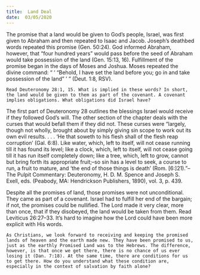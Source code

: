 ```yaml
---
title:  Land Deal 
date:  03/05/2020
---
```


The promise that a land would be given to God’s people, Israel, was first given to Abraham and then repeated to Isaac and Jacob. Joseph’s deathbed words repeated this promise (Gen. 50:24). God informed Abraham, however, that “four hundred years” would pass before the seed of Abraham would take possession of the land (Gen. 15:13, 16). Fulfillment of the promise began in the days of Moses and Joshua. Moses repeated the divine command: “ ‘ “Behold, I have set the land before you; go in and take possession of the land” ’ ” (Deut. 1:8, RSV).

`Read Deuteronomy 28:1, 15. What is implied in these words? In short, the land would be given to them as part of the covenant. A covenant implies obligations. What obligations did Israel have?`

The first part of Deuteronomy 28 outlines the blessings Israel would receive if they followed God’s will. The other section of the chapter deals with the curses that would befall them if they did not. These curses were “largely, though not wholly, brought about by simply giving sin scope to work out its own evil results. . . . ‘He that soweth to his flesh shall of the flesh reap corruption’ (Gal. 6:8). Like water, which, left to itself, will not cease running till it has found its level; like a clock, which, left to itself, will not cease going till it has run itself completely down; like a tree, which, left to grow, cannot but bring forth its appropriate fruit;–so sin has a level to seek, a course to run, a fruit to mature, and ‘the end of those things is death’ (Rom. [6:]21).”–The Pulpit Commentary: Deuteronomy, H. D. M. Spence and Joseph S. Exell, eds. (Peabody, MA: Hendrickson Publishers, 1890), vol. 3, p. 439.

Despite all the promises of land, those promises were not unconditional. They came as part of a covenant. Israel had to fulfill her end of the bargain; if not, the promises could be nullified. The Lord made it very clear, more than once, that if they disobeyed, the land would be taken from them. Read Leviticus 26:27–33. It’s hard to imagine how the Lord could have been more explicit with His words.

`As Christians, we look forward to receiving and keeping the promised lands of heaven and the earth made new. They have been promised to us, just as the earthly Promised Land was to the Hebrews. The difference, however, is that once we get there, there is no chance of us ever losing it (Dan. 7:18). At the same time, there are conditions for us to get there. How do you understand what these condition are, especially in the context of salvation by faith alone?`